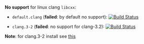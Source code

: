**No support** for linux clang `libcxx`:
* `default.clang` (**failed**: by default no support):
[![Build Status](https://travis-ci.org/travis-ci-tester/travis-test-clang-with-libcxx.png?branch=default.clang)](https://travis-ci.org/travis-ci-tester/travis-test-clang-with-libcxx)

* `clang.3-2` (**failed**: no support for clang-3.2):
[![Build Status](https://travis-ci.org/travis-ci-tester/travis-test-clang-with-libcxx.png?branch=clang.3-2)](https://travis-ci.org/travis-ci-tester/travis-test-clang-with-libcxx)

**Note**:
for clang.3-2 install see [this](https://github.com/travis-ci-tester/travis-test-clang-3.2)
